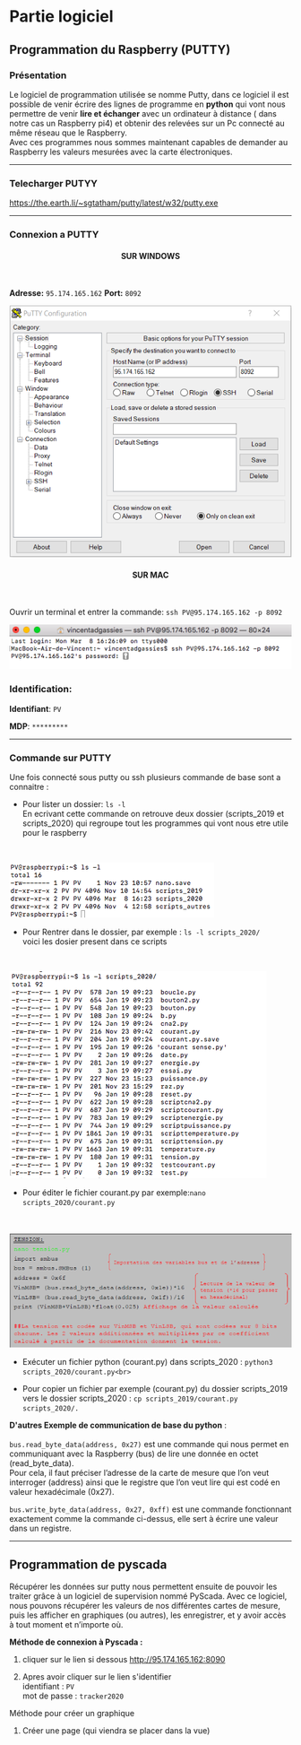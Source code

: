 # Partie logiciel

## Programmation du Raspberry (PUTTY)

### Présentation

Le logiciel de programmation utilisée se nomme Putty, dans ce logiciel il est possible de venir écrire des lignes de programme en **python** qui vont nous permettre  de venir **lire et échanger** avec un ordinateur à distance ( dans notre cas un Raspberry pi4) et obtenir des relevées sur un Pc connecté au même réseau que le Raspberry.
<br>
Avec ces programmes nous sommes maintenant capables de demander au Raspberry les valeurs mesurées avec la carte électroniques. 

-------------

### Telecharger PUTYY

https://the.earth.li/~sgtatham/putty/latest/w32/putty.exe

-------------

### Connexion a PUTTY
 
<h4 align="center">SUR WINDOWS</h4>
<br>

**Adresse:** ``95.174.165.162`` 
**Port:** ``8092`` <br>


![Screenshot](pic/PUTTY.PNG)



<h4 align="center">SUR MAC</h4>
<br>

Ouvrir un terminal et entrer la commande:
``ssh PV@95.174.165.162 -p 8092``


![Screenshot](pic/terminal_code.png)


### Identification:

**Identifiant**: ``PV`` 

**MDP**: ``*********``

-------------
### Commande sur PUTTY

Une fois connecté sous putty ou ssh plusieurs commande de base sont a connaitre :

* Pour lister un dossier: ``ls -l`` <br>
En ecrivant cette commande on retrouve deux dossier (scripts_2019 et scripts_2020) qui regroupe tout les programmes qui vont nous etre utile pour le raspberry 
<br>

![Screenshot](pic/partie_logiciel/ouvrir.png)
<br>

* Pour Rentrer dans le dossier, par exemple : ``ls -l scripts_2020/`` <br>
 voici les dosier present dans ce scripts
<br>

![Screenshot](pic/partie_logiciel/lister.png)
<br>

* Pour éditer le fichier courant.py par exemple:``nano scripts_2020/courant.py``
<br>

![Screenshot](pic/partie_logiciel/Script_tension.png)

* Exécuter un fichier python (courant.py) dans scripts_2020 : ``python3 scripts_2020/courant.py<br>``

* Pour copier un fichier par exemple (courant.py) du dossier scripts_2019 vers le dossier scripts_2020 : ``cp scripts_2019/courant.py scripts_2020/.``<br>

**D'autres Exemple de communication de base du python** :<br>
<br>
``bus.read_byte_data(address, 0x27)`` est une commande qui nous permet en communiquant avec la
Raspberry (bus) de lire une donnée en octet (read_byte_data).<br>
Pour cela, il faut préciser l’adresse de
la carte de mesure que l’on veut interroger (address) ainsi que le registre que l’on veut lire qui est
codé en valeur hexadécimale (0x27). <br>

``bus.write_byte_data(address, 0x27, 0xff)`` est une commande fonctionnant exactement comme la
commande ci-dessus, elle sert à écrire une valeur dans un registre.<br>


-------------

## Programmation de pyscada

Récupérer les données sur putty nous permettent ensuite de pouvoir les traiter grâce à un logiciel de supervision
nommé PyScada. Avec ce logiciel, nous pouvons récupérer les valeurs de nos différentes cartes de
mesure, puis les afficher en graphiques (ou autres), les enregistrer, et y avoir accès à tout moment et
n’importe où.<br>

**Méthode de connexion à Pyscada :**<br>
1.  cliquer sur le lien si dessous 
http://95.174.165.162:8090 <br>

2. Apres avoir cliquer sur le lien s'identifier <br>
 identifiant : ``PV``<br>
mot de passe : ``tracker2020`` <br>


Méthode pour créer un graphique 
1. Créer une page (qui viendra se placer dans la vue)
